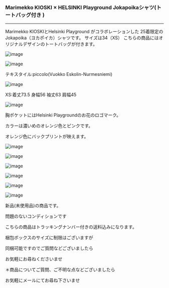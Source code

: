 <link rel="stylesheet" type="text/css" href="/assets/css/styles.css">

### Marimekko KIOSKI × HELSINKI Playground Jokapoikaシャツ(トートバッグ付き )

---

Marimekko KIOSKIとHelsinki Playground がコラボレーションした
25着限定のJokapoika（ヨカポイカ）シャツです。
サイズは34（XS）
こちらの商品にはオリジナルデザインのトートバッグが付きます。

![image](https://github.com/dkzakka/dkzakka.github.io/assets/68973947/1b80ab43-778a-4067-a02d-ac157b404464)

![image](https://github.com/dkzakka/dkzakka.github.io/assets/68973947/a474955f-ae34-4a8c-b04a-34cb0a2531b3)

テキスタイル:piccolo(Vuokko Eskolin-Nurmesniemi)

![image](https://github.com/dkzakka/dkzakka.github.io/assets/68973947/2e7ba388-2c52-4423-a204-45002a9b51f1)

XS:着丈73.5 身幅56 袖丈63 肩幅45

![image](https://github.com/dkzakka/dkzakka.github.io/assets/68973947/7800c2c8-5e51-4cac-8ed1-b83d24525118)

胸ポケットにはHelsinki Playgroundのお花のロゴマーク。

カラーは濃いめのオレンジ色とピンクです。

オレンジ色にバックプリントが映えます。

![image](https://github.com/dkzakka/dkzakka.github.io/assets/68973947/07fa19ce-0706-41ec-8397-daaa08c6a15d)

![image](https://github.com/dkzakka/dkzakka.github.io/assets/68973947/1cb63e35-57d2-4554-bd95-fd94d96fa9f9)

![image](https://github.com/dkzakka/dkzakka.github.io/assets/68973947/e9b6432a-566c-4532-9523-4858f222e121)

![image](https://github.com/dkzakka/dkzakka.github.io/assets/68973947/cd35b2af-844c-429c-add6-73933945cf0c)

![image](https://github.com/dkzakka/dkzakka.github.io/assets/68973947/690b3db1-fd5e-42aa-90fb-3cd50a201d95)

![image](https://github.com/dkzakka/dkzakka.github.io/assets/68973947/eb280e17-46eb-46b5-92e5-02100e17cf13)

新品(未使用品)の商品です。

問題のないコンディションです

こちらの商品はトラッキングナンバー付きの送料込みになります。

梱包ボックスのサイズに制限はございますが

同梱可能ですのでご質問などございましたら

お気軽にお尋ねくださいませ

＊商品についてご質問、ご不明な点などございましたら

お気軽にメールにてお尋ね下さいませ
